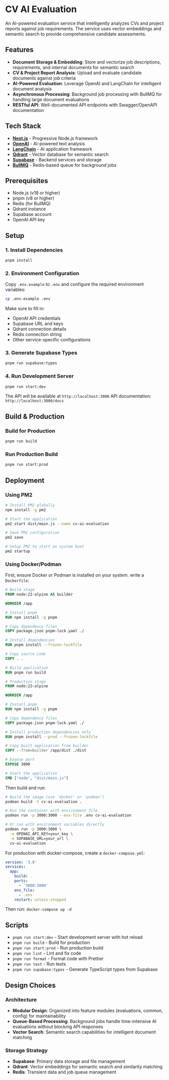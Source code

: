 # CV AI Evaluation

An AI-powered evaluation service that intelligently analyzes CVs and project reports against job requirements. The service uses vector embeddings and semantic search to provide comprehensive candidate assessments.

## Features

- **Document Storage & Embedding**: Store and vectorize job descriptions, requirements, and internal documents for semantic search
- **CV & Project Report Analysis**: Upload and evaluate candidate documents against job criteria
- **AI-Powered Evaluation**: Leverage OpenAI and LangChain for intelligent document analysis
- **Asynchronous Processing**: Background job processing with BullMQ for handling large document evaluations
- **RESTful API**: Well-documented API endpoints with Swagger/OpenAPI documentation

## Tech Stack

- **[Nest.js](https://nestjs.com/)** - Progressive Node.js framework
- **[OpenAI](https://openai.com/)** - AI-powered text analysis
- **[LangChain](https://www.langchain.com/)** - AI application framework
- **[Qdrant](https://qdrant.tech/)** - Vector database for semantic search
- **[Supabase](https://supabase.com/)** - Backend services and storage
- **[BullMQ](https://docs.bullmq.io/)** - Redis-based queue for background jobs

## Prerequisites

- Node.js (v18 or higher)
- pnpm (v8 or higher)
- Redis (for BullMQ)
- Qdrant instance
- Supabase account
- OpenAI API key

## Setup

### 1. Install Dependencies

```bash
pnpm install
```

### 2. Environment Configuration

Copy `.env.example` to `.env` and configure the required environment variables:

```bash
cp .env.example .env
```

Make sure to fill in:

- OpenAI API credentials
- Supabase URL and keys
- Qdrant connection details
- Redis connection string
- Other service-specific configurations

### 3. Generate Supabase Types

```bash
pnpm run supabase:types
```

### 4. Run Development Server

```bash
pnpm run start:dev
```

The API will be available at `http://localhost:3000`
API documentation: `http://localhost:3000/docs`

## Build & Production

### Build for Production

```bash
pnpm run build
```

### Run Production Build

```bash
pnpm run start:prod
```

## Deployment

### Using PM2

```bash
# Install PM2 globally
npm install -g pm2

# Start the application
pm2 start dist/main.js --name cv-ai-evaluation

# Save PM2 configuration
pm2 save

# Setup PM2 to start on system boot
pm2 startup
```

### Using Docker/Podman

First, ensure Docker or Podman is installed on your system. write a `Dockerfile`:

```Dockerfile
# Build stage
FROM node:22-alpine AS builder

WORKDIR /app

# Install pnpm
RUN npm install -g pnpm

# Copy dependency files
COPY package.json pnpm-lock.yaml ./

# Install dependencies
RUN pnpm install --frozen-lockfile

# Copy source code
COPY . .

# Build application
RUN pnpm run build

# Production stage
FROM node:22-alpine

WORKDIR /app

# Install pnpm
RUN npm install -g pnpm

# Copy dependency files
COPY package.json pnpm-lock.yaml ./

# Install production dependencies only
RUN pnpm install --prod --frozen-lockfile

# Copy built application from builder
COPY --from=builder /app/dist ./dist

# Expose port
EXPOSE 3000

# Start the application
CMD ["node", "dist/main.js"]
```

Then build and run:

```bash
# Build the image (use 'docker' or 'podman')
podman build -t cv-ai-evaluation .

# Run the container with environment file
podman run -p 3000:3000 --env-file .env cv-ai-evaluation

# Or run with environment variables directly
podman run -p 3000:3000 \
  -e OPENAI_API_KEY=your_key \
  -e SUPABASE_URL=your_url \
  cv-ai-evaluation
```

For production with docker-compose, create a `docker-compose.yml`:

```yaml
version: '3.8'
services:
  app:
    build: .
    ports:
      - '3000:3000'
    env_file:
      - .env
    restart: unless-stopped
```

Then run: `docker-compose up -d`

## Scripts

- `pnpm run start:dev` - Start development server with hot reload
- `pnpm run build` - Build for production
- `pnpm run start:prod` - Run production build
- `pnpm run lint` - Lint and fix code
- `pnpm run format` - Format code with Prettier
- `pnpm run test` - Run tests
- `pnpm run supabase:types` - Generate TypeScript types from Supabase

## Design Choices

### Architecture

- **Modular Design**: Organized into feature modules (evaluations, common, config) for maintainability
- **Queue-Based Processing**: Background jobs handle time-intensive AI evaluations without blocking API responses
- **Vector Search**: Semantic search capabilities for intelligent document matching

### Storage Strategy

- **Supabase**: Primary data storage and file management
- **Qdrant**: Vector embeddings for semantic search and similarity matching
- **Redis**: Transient data and job queue management
